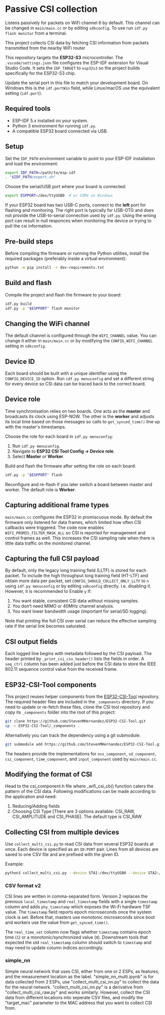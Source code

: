 # Passive CSI collection

Listens passively for packets on WiFi channel 6 by default. This channel can be changed in `main/main.cc` or by editing `sdkconfig`.
To use run `idf.py flash monitor` from a terminal.

This project collects CSI data by fetching CSI information from packets transmitted from the nearby WiFi router 

This repository targets the **ESP32-S3** microcontroller.
The `.vscode/settings.json` file configures the ESP-IDF extension for Visual Studio Code. It sets the `IDF_TARGET` to `esp32s3` so the project builds specifically for the ESP32-S3 chip.

Update the serial port in this file to match your development board. On Windows this is the `idf.portWin` field, while Linux/macOS use the equivalent setting (`idf.port`).

## Required tools

- ESP-IDF 5.x installed on your system.
- Python 3 environment for running `idf.py`.
- A compatible ESP32 board connected via USB.

## Setup

Set the `IDF_PATH` environment variable to point to your ESP-IDF installation and load the environment:

```bash
export IDF_PATH=/path/to/esp-idf
. "$IDF_PATH/export.sh"
```

Choose the serial/USB port where your board is connected:

```bash
export ESPPORT=/dev/ttyUSB0  # or COMx on Windows
```

If your ESP32 board has two USB-C ports, connect to the **left** port for
flashing and monitoring. The right port is typically for USB-OTG and does not
provide the USB-to-serial connection used by `idf.py`. Using the wrong port
can result in null responces when monitoring the device or trying to pull
the csi information.

## Pre-build steps

Before compiling the firmware or running the Python utilities, install the
required packages (preferably inside a virtual environment):

```bash
python -m pip install -r dev-requirements.txt
```

## Build and flash

Compile the project and flash the firmware to your board:

```bash
idf.py build
idf.py -p "$ESPPORT" flash monitor
```

## Changing the WiFi channel

The default channel is configured through the `WIFI_CHANNEL` value. You can change it either in `main/main.cc` or by modifying the `CONFIG_WIFI_CHANNEL` setting in `sdkconfig`.

## Device ID

Each board should be built with a unique identifier using the `CONFIG_DEVICE_ID` option. Run `idf.py menuconfig` and set a different string for every device so CSI data can be traced back to the correct board.

## Device role

Time synchronisation relies on two boards. One acts as the **master** and
broadcasts its clock using ESP-NOW. The other is the **worker** and adjusts its
local time based on those messages so calls to `get_synced_time()` line up with
the master's timestamps.

Choose the role for each board in `idf.py menuconfig`:

1. Run `idf.py menuconfig`.
2. Navigate to **ESP32 CSI Tool Config → Device role**.
3. Select **Master** or **Worker**.

Build and flash the firmware after setting the role on each board:

```bash
idf.py -p "$ESPPORT" flash
```

Reconfigure and re-flash if you later switch a board between master and worker.
The default role is **Worker**.

## Capturing additional frame types

`main/main.cc` configures the ESP32 in promiscuous mode. By default the firmware only listened for data frames, which limited how often CSI callbacks were triggered. The code now enables `WIFI_PROMIS_FILTER_MASK_ALL` so CSI is reported for management and control frames as well. This increases the CSI sampling rate when there is little data traffic on the monitored channel.

## Capturing the full CSI payload

By default, only the legacy long training field (LLTF) is stored for each packet. To include the high throughput long training field (HT-LTF) and obtain more data per packet, set `CONFIG_SHOULD_COLLECT_ONLY_LLTF` to `n` using `idf.py menuconfig` or by editing `sdkconfig` directly.
i.e. disabling it. 
However, it is recommended to Enable `y` if:
1. You want stable, consistent CSI data without missing samples.
2. You don’t need MIMO or 40MHz channel analysis.
3. You want lower bandwidth usage (important for serial/SD logging).
   
Note that printing the full CSI over serial can reduce the effective sampling rate if the serial link becomes saturated.

## CSI output fields

Each logged line begins with metadata followed by the CSI payload. The header printed by `_print_csi_csv_header()` lists the fields in order. A `seq_ctrl` column has been added just before the CSI data to store the IEEE 802.11 sequence control value from the received frame.

## ESP32-CSI-Tool components

This project reuses helper components from the [ESP32-CSI-Tool](https://github.com/StevenMHernandez/ESP32-CSI-Tool) repository. The required header files are included in the `_components` directory. If you need to update or re-fetch these files, clone the CSI tool repository and copy its `_components` folder into the root of this project:

```bash
git clone https://github.com/StevenMHernandez/ESP32-CSI-Tool.git
cp -r ESP32-CSI-Tool/_components .
```

Alternatively you can track the dependency using a git submodule:

```bash
git submodule add https://github.com/StevenMHernandez/ESP32-CSI-Tool.git external/ESP32-CSI-Tool
```

The headers provide the implementations for `nvs_component`, `sd_component`, `csi_component`, `time_component`, and `input_component` used by `main/main.cc`.

## Modifying the format of CSI 
Head to the csi_component.h file where _wifi_csi_cb() function caters the pattern of the CSI data. Following modifications can be made according to the application and need: 
1. Reducing/Adding fields
2. Choosing CSI Type [There are 3 options available: CSI_RAW, CSI_AMPLITUDE and CSI_PHASE]. The default type is CSI_RAW

## Collecting CSI from multiple devices

Use `collect_multi_csi.py` to read CSI data from several ESP32 boards at once. Each device is specified as an `ID:PORT` pair. Lines from all devices are saved to one CSV file and are prefixed with the given ID.

Example:

```bash
python3 collect_multi_csi.py --device STA1:/dev/ttyUSB0 --device STA2:/dev/ttyUSB1 --output csi_log.csv
```


### CSV format v2

CSI lines are written in comma-separated form. Version 2 replaces the
previous `local_timestamp` and `real_timestamp` fields with a single
`timestamp` column and adds `phy_timestamp` which exposes the Wi-Fi
hardware TSF value. The `timestamp` field reports epoch microseconds once
the system clock is set. Before that, masters use monotonic microseconds
since boot and workers use the value from `get_synced_time()`.

The `real_time_set` column now flags whether `timestamp` contains epoch
time (`1`) or a monotonic/synchronized value (`0`). Downstream tools that
expected the old `real_timestamp` column should switch to `timestamp` and
may need to update column indices accordingly.

### simple_nn

Simple neural network that uses CSI, either from one or 2 ESPs, as features, and the measurement location as the label. "simple_nn_multi.ipynb" is for data collected from 2 ESPs, use "collect_multi_csi_nn.py" to collect the data for the neural network. "collect_multi_csi_nn.py" is a derivative from "collect_multi_csi_raw.py" and works similarly. However, collect the CSI data from different locations into seperate CSV files, and modify the "target_mac" parameter to the MAC address that you want to collect CSI from.



